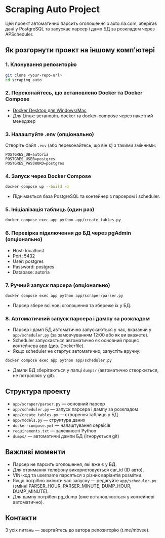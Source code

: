# Scraping Auto Project

Цей проект автоматично парсить оголошення з auto.ria.com, зберігає дані у PostgreSQL та запускає парсер і дамп БД за розкладом через APScheduler.

## Як розгорнути проект на іншому комп'ютері

### 1. Клонування репозиторію
```sh
git clone <your-repo-url>
cd scraping_auto
```

### 2. Переконайтесь, що встановлено Docker та Docker Compose
- [Docker Desktop для Windows/Mac](https://www.docker.com/products/docker-desktop/)
- Для Linux: встановіть docker та docker-compose через пакетний менеджер

### 3. Налаштуйте .env (опціонально)
Створіть файл `.env` (або переконайтесь, що він є) з такими змінними:
```
POSTGRES_DB=autoria
POSTGRES_USER=postgres
POSTGRES_PASSWORD=postgres
```

### 4. Запуск через Docker Compose
```sh
docker compose up --build -d
```
- Піднімається база PostgreSQL та контейнер з парсером і scheduler.

### 5. Ініціалізація таблиць (один раз)
```sh
docker compose exec app python app/create_tables.py
```

### 6. Перевірка підключення до БД через pgAdmin (опціонально)
- Host: localhost
- Port: 5432
- User: postgres
- Password: postgres
- Database: autoria

### 7. Ручний запуск парсера (опціонально)
```sh
docker compose exec app python app/scraper/parser.py
```
- Парсер збере всі нові оголошення та збереже їх у БД.

### 8. Автоматичний запуск парсера і дампу за розкладом
- Парсер і дамп БД автоматично запускаються у час, вказаний у `app/scheduler.py` (за замовчуванням 12:00 або як ви вкажете).
- Scheduler запускається автоматично як основний процес контейнера app (див. Dockerfile).
- Якщо scheduler не стартує автоматично, запустіть вручну:
```sh
docker compose exec app python app/scheduler.py
```
- Дампи БД зберігаються у папці `dumps/` (автоматично створюється, не потрапляє у git).

## Структура проекту
- `app/scraper/parser.py` — основний парсер
- `app/scheduler.py` — запуск парсера і дампу за розкладом
- `app/create_tables.py` — створення таблиць у БД
- `app/models.py` — структура даних
- `docker-compose.yml` — налаштування сервісів
- `requirements.txt` — залежності Python
- `dumps/` — автоматичні дампи БД (ігнорується git)

## Важливі моменти
- Парсер не парсить оголошення, які вже є у БД.
- Для отримання телефону використовується car_id (ID авто).
- VIN-код та username парсяться з різних варіантів розмітки.
- Якщо потрібно змінити час запуску — редагуйте `app/scheduler.py` (змінні PARSER_HOUR, PARSER_MINUTE, DUMP_HOUR, DUMP_MINUTE).
- Для дампу потрібен pg_dump (вже встановлюється у контейнері автоматично).

## Контакти
З усіх питань — звертайтесь до автора репозиторію (t.me/mbvee).
